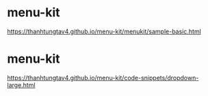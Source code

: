 # menu-kit
https://thanhtungtav4.github.io/menu-kit/menukit/sample-basic.html
# menu-kit
https://thanhtungtav4.github.io/menu-kit/code-snippets/dropdown-large.html
